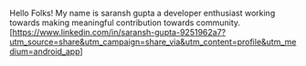 Hello Folks! My name is saransh gupta a developer enthusiast working towards making meaningful contribution towards community.
[https://www.linkedin.com/in/saransh-gupta-9251962a7?utm_source=share&utm_campaign=share_via&utm_content=profile&utm_medium=android_app]
